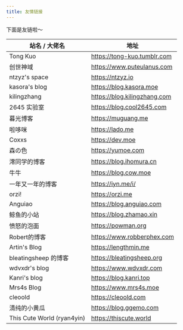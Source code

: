 ```yaml
---
title: 友情链接
---
```


下面是友链啦～

站名 / 大佬名 | 地址
--- | ---
Tong Kuo | <https://tong-kuo.tumblr.com>
创世神域 | <https://www.puteulanus.com>
ntzyz's space | <https://ntzyz.io>
kasora's blog | <https://blog.kasora.moe>
kilingzhang | <https://blog.kilingzhang.com>
2645 实验室 | <https://blog.cool2645.com>
暮光博客 | <https://muguang.me>
啦哆咪 | <https://lado.me>
Coxxs | <https://dev.moe>
森の色 | <https://yumoe.com>
澪同学的博客 | <https://blog.ihomura.cn>
牛牛 | <https://blog.cow.moe>
一年又一年的博客 | <https://iyn.me/i/>
orzi! | <https://orzi.me>
Anguiao | <https://blog.anguiao.com>
鲸鱼的小站 | <https://blog.zhamao.xin>
愤怒的泡面 | <https://powman.org>
Robert的博客 | <https://www.robberphex.com>
Artin's Blog | <https://lengthmin.me>
bleatingsheep 的博客 | <https://bleatingsheep.org>
wdvxdr's blog | <https://www.wdvxdr.com>
Kanri's blog | <https://blog.kanri.top>
Mrs4s Blog | <https://www.mrs4s.moe>
cleoold | <https://cleoold.com>
清纯的小黄瓜 | <https://blog.ggemo.com>
This Cute World (ryan4yin) | <https://thiscute.world>

